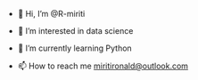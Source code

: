 - 👋 Hi, I’m @R-miriti
- 👀 I’m interested in data science
- 🌱 I’m currently learning Python

- 📫 How to reach me miritironald@outlook.com

<!---
R-miriti/R-miriti is a ✨ special ✨ repository because its `README.md` (this file) appears on your GitHub profile.
You can click the Preview link to take a look at your changes.
--->
